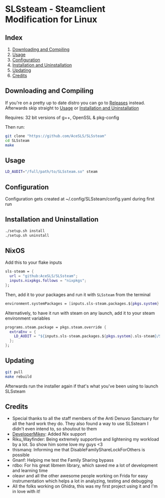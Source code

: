 # **SLSsteam - Steamclient Modification for Linux**

## Index

1. [Downloading and Compiling](#downloading-and-compiling)
2. [Usage](#usage)
3. [Configuration](#configuration)
4. [Installation and Uninstallation](#installation-and-uninstallation)
5. [Updating](#updating)
6. [Credits](#credits)

## Downloading and Compiling

If you're on a pretty up to date distro you can go to
[Releases](https://github.com/AceSLS/SLSsteam/releases) instead.
Afterwards skip straight to [Usage](#usage) or [Installation and Uninstallation](#installation-and-uninstallation)

Requires: 32 bit versions of g++, OpenSSL & pkg-config

Then run:

```bash
git clone "https://github.com/AceSLS/SLSsteam"
cd SLSsteam
make
```

## Usage

```bash
LD_AUDIT="/full/path/to/SLSsteam.so" steam
```

## Configuration

Configuration gets created at ~/.config/SLSsteam/config.yaml during first run

## Installation and Uninstallation

```bash
./setup.sh install
./setup.sh uninstall
```

## NixOS
Add this to your flake inputs
```nix
sls-steam = {
  url = "github:AceSLS/SLSsteam";
  inputs.nixpkgs.follows = "nixpkgs";
};
```
Then, add it to your packages and run it with `SLSsteam` from the terminal
```nix
environment.systemPackages = [inputs.sls-steam.packages.${pkgs.system}.wrapped];
```
Alternatively, to have it run with steam on any launch, add it to your steam environment variables
```nix
programs.steam.package = pkgs.steam.override {
  extraEnv = {
    LD_AUDIT = "${inputs.sls-steam.packages.${pkgs.system}.sls-steam}/SLSsteam.so";
  };
};
```

## Updating

```bash
git pull
make rebuild
```

Afterwards run the installer again if that's what you've been using to launch SLSsteam

## Credits

- Special thanks to all the staff members of the Anti Denuvo Sanctuary
  for all the hard work they do. They also found a way to use SLSsteam
  I didn't even intend to, so shoutout to them
- [DeveloperMikey](https://github.com/DeveloperMikey): Added Nix support 
- Riku_Wayfinder: Being extremely supportive and lightening my workload by a lot.
  So show him some love my guys <3
- thismanq: Informing me that DisableFamilyShareLockForOthers is possible
- Gnanf: Helping me test the Family Sharing bypass
- rdbo: For his great libmem library, which saved me a
  lot of development and learning time
- oleavr and all the other awesome people working on Frida
  for easy instrumentation which helps a lot in analyzing, testing and debugging
- All the folks working on Ghidra,
  this was my first project using it and I'm in love with it!
